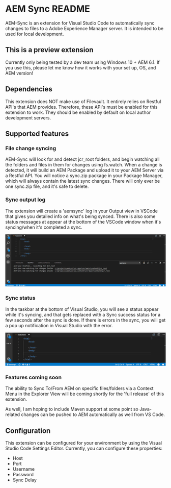# AEM Sync README

AEM-Sync is an extension for Visual Studio Code to automatically sync changes to files to a Adobe Experience Manager server.  It is intended to be used for local development.  

## This is a preview extension
Currently only being tested by a dev team using Windows 10 + AEM 6.1.  If you use this, please let me know how it works with your set up, OS, and AEM version!

## Dependencies
This extension does NOT make use of Filevault.  It entirely relies on Restful API's that AEM provides.  Therefore, these API's must be enabled for this extension to work.  They should be enabled by default on local author development servers.

## Supported features

### File change syncing
AEM-Sync will look for and detect jcr_root folders, and begin watching all the folders and files in them for changes using fs.watch.   When a change is detected,  it will build an AEM Package and upload it to your AEM Server via a Restful API.  You will notice a sync.zip package in your Package Manager, which will always contain the latest sync changes.  There will only ever be one sync.zip file, and it's safe to delete.

### Sync output log

The extension will create a 'aemsync' log in your Output view in VSCode that gives you detailed info on what's being synced.  There is also some status messages at appear at the bottom of the VSCode window when it's syncing/when it's completed a sync. 

![alt text](https://github.com/Yinkai15/vscode-aem-sync/blob/master/outputexample.gif?raw=true "AEM Sync output example gif")

### Sync status
In the taskbar at the bottom of Visual Studio, you will see a status appear while it's syncing, and that gets replaced with a Sync success status for a few seconds after the sync is done.  If there is errors in the sync, you will get a pop up notification in Visual Studio with the error.

![alt text](https://github.com/Yinkai15/vscode-aem-sync/blob/master/statusexample.gif?raw=true "AEM Sync output example gif")

### Features coming soon
The ability to Sync To/From AEM on specific files/folders via a Context Menu in the Explorer View will be coming shortly for the 'full release' of this extension.

As well, I am hoping to include Maven support at some point so Java-related changes can be pushed to AEM automatically as well from VS Code.

## Configuration
This extension can be configured for your environment by using the Visual Studio Code Settings Editor.  Currently, you can configure these properties:
* Host
* Port
* Username
* Password
* Sync Delay
